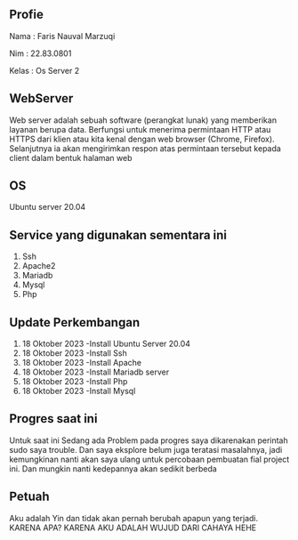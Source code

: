 ## Profie
Nama : Faris Nauval Marzuqi

Nim : 22.83.0801

Kelas : Os Server 2


## WebServer
Web server adalah sebuah software (perangkat lunak) yang memberikan layanan berupa data. Berfungsi untuk menerima permintaan HTTP atau HTTPS dari klien atau kita kenal dengan web browser (Chrome, Firefox). Selanjutnya ia akan mengirimkan respon atas permintaan tersebut kepada client dalam bentuk halaman web

## OS
Ubuntu server 20.04

## Service yang digunakan sementara ini 
1. Ssh
2. Apache2
3. Mariadb 
4. Mysql
5. Php


## Update Perkembangan
1. 18 Oktober 2023 -Install Ubuntu Server 20.04
2. 18 Oktober 2023 -Install Ssh
3. 18 Oktober 2023 -Install Apache
4. 18 Oktober 2023 -Install Mariadb server
5. 18 Oktober 2023 -Install Php
6. 18 Oktober 2023 -Install Mysql


## Progres saat ini
Untuk saat ini Sedang ada Problem pada progres saya dikarenakan perintah sudo saya trouble. Dan saya eksplore belum juga teratasi masalahnya, jadi kemungkinan nanti akan saya ulang untuk percobaan pembuatan fial project ini. Dan mungkin nanti kedepannya akan sedikit berbeda


## Petuah
Aku adalah Yin dan tidak akan pernah berubah apapun yang terjadi. KARENA APA? KARENA AKU ADALAH WUJUD DARI CAHAYA HEHE




